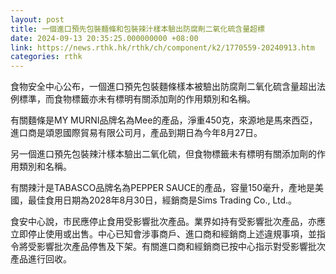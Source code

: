 ```yaml
---
layout: post
title: 一個進口預先包裝麵條和包裝辣汁樣本驗出防腐劑二氧化硫含量超標
date: 2024-09-13 20:35:25.000000000 +08:00
link: https://news.rthk.hk/rthk/ch/component/k2/1770559-20240913.htm
categories: rthk
---
```


食物安全中心公布，一個進口預先包裝麵條樣本被驗出防腐劑二氧化硫含量超出法例標準，而食物標籤亦未有標明有關添加劑的作用類別和名稱。

有關麵條是MY MURNI品牌名為Mee的產品，淨重450克，來源地是馬來西亞，進口商是頌恩國際貿易有限公司月，產品到期日為今年8月27日。

另一個進口預先包裝辣汁樣本驗出二氧化硫，但食物標籤未有標明有關添加劑的作用類別和名稱。

有關辣汁是TABASCO品牌名為PEPPER SAUCE的產品，容量150毫升，產地是美國，最佳食用日期為2028年8月30日，經銷商是Sims Trading Co., Ltd.。

食安中心說，市民應停止食用受影響批次產品。業界如持有受影響批次產品，亦應立即停止使用或出售。中心已知會涉事商戶、進口商和經銷商上述違規事項，並指令將受影響批次產品停售及下架。有關進口商和經銷商已按中心指示對受影響批次產品進行回收。
